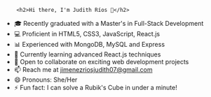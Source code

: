         <h2>Hi there, I'm Judith Ríos 👋</h2>

<section>
        <ul>
            <li>🎓 Recently graduated with a Master's in Full-Stack Development</li>
            <li>💻 Proficient in HTML5, CSS3, JavaScript, React.js</li>
            <li>📊 Experienced with MongoDB, MySQL and Express</li>
            <li>🌱 Currently learning advanced React.js techniques</li>
            <li>🤝 Open to collaborate on exciting web development projects</li>
            <li>📫 Reach me at <a href="mailto:jimenezriosjudith07@gmail.com">jimenezriosjudith07@gmail.com</a></li>
            <li>😄 Pronouns: She/Her</li>
            <li>⚡ Fun fact: I can solve a Rubik's Cube in under a minute!</li>
        </ul>
    </section>
